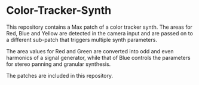 # Color-Tracker-Synth
This repository contains a Max patch of a color tracker synth. The areas for Red, Blue and Yellow are detected in the camera input and are passed on to a different sub-patch that triggers multiple synth parameters.

The area values for Red and Green are converted into odd and even harmonics of a signal generator, while that of Blue controls the parameters for stereo panning and granular synthesis.

The patches are included in this repository.
